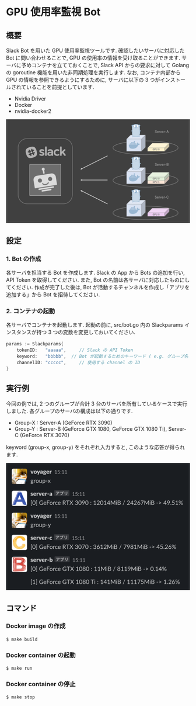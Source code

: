 # GPU 使用率監視 Bot 

## 概要
Slack Bot を用いた GPU 使用率監視ツールです. 
確認したいサーバに対応した Bot に問い合わせることで, GPU の使用率の情報を受け取ることができます. 
サーバに予めコンテナを立てておくことで, Slack API からの要求に対して Golang の goroutine 機能を用いた非同期処理を実行します.
なお, コンテナ内部から GPU の情報を参照できるようにするために, サーバに以下の 3 つがインストールされていることを前提としています.

- Nvidia Driver 
- Docker 
- nvidia-docker2

![summary-img](./assets/summary.png)


## 設定

### 1. Bot の作成
各サーバを担当する Bot を作成します. 
Slack の App から Bots の追加を行い, API Token を取得してください.
また, Bot の名前は各サーバに対応したものにしてください. 
作成が完了した後は, Bot が活動するチャンネルを作成し「アプリを追加する」から Bot を招待してください. 

### 2. コンテナの起動
各サーバでコンテナを起動します.
起動の前に, src/bot.go 内の Slackparams インスタンスが持つ 3 つの変数を変更しておいてください.

```go
params := Slackparams{
    tokenID:   "aaaaa",     // Slack の API Token
    keyword:   "bbbbb",  // Bot が起動するためのキーワード ( e.g. グループ名 )
    channelID: "ccccc",     // 使用する channel の ID
}
```


## 実行例
今回の例では, 2 つのグループが合計 3 台のサーバを所有しているケースで実行しました. 
各グループのサーバの構成は以下の通りです. 

- Group-X : Server-A (GeForce RTX 3090)
- Group-Y : Server-B (GeForce GTX 1080, GeForce GTX 1080 Ti), Server-C (GeForce RTX 3070)

keyword (group-x, group-y) をそれぞれ入力すると, このような応答が得られます. 

![result-img](./assets/result.png)

## コマンド

### Docker image の作成
```
$ make build
```

### Docker container の起動
```
$ make run
```

### Docker container の停止
```
$ make stop
```
